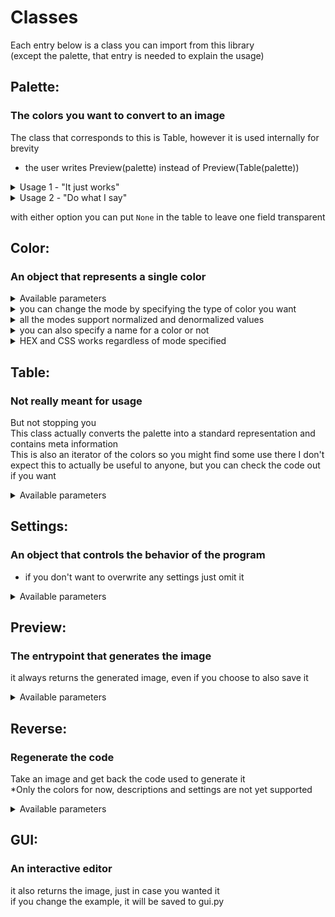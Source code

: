 # Classes
Each entry below is a class you can import from this library  
(except the palette, that entry is needed to explain the usage)

## Palette:
### The colors you want to convert to an image

The class that corresponds to this is Table, however it is used internally for brevity
- the user writes Preview(palette) instead of Preview(Table(palette))

<details><summary>Usage 1 - "It just works"</summary>

(1d list) place colors in the order you want them to appear in the generated image  
the program will make a rectangle big enough to fit them all  
</details>
<details><summary>Usage 2 - "Do what I say"</summary>

(2d list) each inner list will be treated as a single row of colors, left-to-right  
use this for full control over the placement of colors in the final image  
- you can even leave entire rows transparent if you pass an empty list  
</details>

with either option you can put `None` in the table to leave one field transparent  

## Color:
### An object that represents a single color  
<details><summary>Available parameters</summary>

```python
color: str | tuple[float, float, float] | tuple[int, int, int]
# The color value to assign, you need to include this value
name: str | None = None
# The name to display
desc_left: str | None = None
# Left corner description
desc_right: str | None = None
# Right corner description
mode: Literal['rgb', 'hsv', 'hls', 'yiq'] = 'rgb'
# Specifies type of color to convert from
```
</details>
<details><summary>you can change the mode by specifying the type of color you want</summary>

```python
Color((0.2, 0.4, 0.7))              # RGB is the default
Color((0.2, 0.4, 0.7), mode='hsv')  # other supported modes are HSV, HLS and YIQ
Color((0.2, 0.4, 0.7), mode='hls')
Color((0.2, 0.4, 0.7), mode='yiq')
```
</details>
<details><summary>all the modes support normalized and denormalized values</summary>

but make sure to look at the ranges of values if you want to use denormalized ones  
```python
(R: 0-255,  G: 0-255,  B: 0-255)
(H: 0-179,  S: 0-255,  V: 0-255)
(H: 0-360,  S: 0-100,  L: 0-100)
(Y: 0-255,  I: 0-255,  Q: 0-255)
```
</details>
<details><summary>you can also specify a name for a color or not</summary>

```python
Color((200, 100, 235), 'purple')    # RGB with name
Color((0.2, 0.4, 0.7), mode='hsv')  # HSV without name
```
</details>
<details><summary>HEX and CSS works regardless of mode specified</summary>
    
```python
Color('#52c7a7', 'mint', mode='hls') # HEX with name (mode ignored)
Color('darkred', mode='hls')         # CSS with no name (mode ignored)
# name not added by to CSS by default to allow for palettes without any names
```
</details>

## Table:
### Not really meant for usage
But not stopping you  
This class actually converts the palette into a standard representation and contains meta information  
This is also an iterator of the colors so you might find some use there
I don't expect this to actually be useful to anyone, but you can check the code out if you want

<details><summary>Available parameters</summary>

```python
colors: list[Optional[Settings | Color]] | list[Optional[Settings | list[Optional[Color]]]]
# ...The color palette used
# The stupid type hint is because of the two Usage modes
```
</details>

## Settings:
### An object that controls the behavior of the program  
- if you don't want to overwrite any settings just omit it  

<details><summary>Available parameters</summary>

```python
file_name: str = 'result'
# File name to save into (no extension - png)
font: str | None = None
# Font used (no extension - true type) - if none, will use bundled
grid_height: int = 168
# Height of each individual color tile
grid_width: int = 224
# Width of each individual color tile
bar_height: int = 10
# Height of the darkened bar at the bottom of each tile
name_offset: int = -10
# Vertical offset of the color name printed within the tile
hex_offset: int = 35
# Vertical offset of the hex value printed below color name
hex_offset_noname: int = 0
# Vertical offset of the hex value printed if no name given
desc_offset_x: int = 15
# Horizontal offset of the corner descriptions
desc_offset_y: int = 20
# Vertical offset of the corner descriptions
name_size: int = 40
# Text size of the color name
hex_size: int = 26
# Text size of the hex value printed under the color name
hex_size_noname: int = 34
# Text size of the hex value printed if no name given
desc_size: int = 26
# Text size of the corner descriptions
bar_col_fn: Callable[[Color], Color] = (default omitted)
# Function to determine bar color from background color
# You probably shouldn't touch this
text_col_fn: Callable[[Color], Color] = (default omitted)
# Function to determine text color from background color
# You probably shouldn't touch this
```
</details>

## Preview:
### The entrypoint that generates the image
it always returns the generated image, even if you choose to also save it  
  
<details><summary>Available parameters</summary>

```python
palette: list[None | Settings | Color] | list[None | Settings | list[None | Color]]
# The palette of colors to generate an image for
# The stupid type hint is because of the two Usage modes
save: bool = False
# Whether to save the image to disk
show: bool = False
# Whether to display the generated image to the user
```
</details>

## Reverse:
### Regenerate the code
Take an image and get back the code used to generate it  
*Only the colors for now, descriptions and settings are not yet supported

<details><summary>Available parameters</summary>

```python
image: Image | str
# The image generated with this tool (or compatible) or a path to it
changes: tuple[int, int] = (0, 1)
# The amount of color changes in the x/y axis to ignore per tile (for the darker bar)
```
</details>

## GUI:
### An interactive editor
it also returns the image, just in case you wanted it  
if you change the example, it will be saved to gui.py

